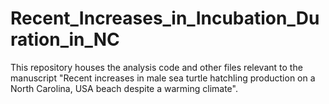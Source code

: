# Recent_Increases_in_Incubation_Duration_in_NC
This repository houses the analysis code and other files relevant to the manuscript "Recent increases in male sea turtle hatchling production on a North Carolina, USA beach despite a warming climate".
